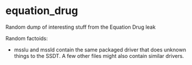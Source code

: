 # equation_drug
Random dump of interesting stuff from the Equation Drug leak


Random factoids:
* msslu and mssld contain the same packaged driver that does unknown things to the SSDT. A few other files might also contain similar drivers.
